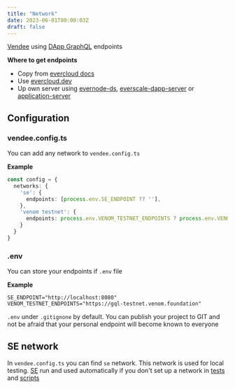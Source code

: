 ```yaml
---
title: "Network"
date: 2023-06-01T00:00:03Z
draft: false
---
```


[Vendee](https://github.com/kokkekpek/vendee) using [DApp GraphQL](https://github.com/tonlabs/evernode-ds) endpoints

**Where to get endpoints**

* Copy from [evercloud docs](https://docs.evercloud.dev/products/evercloud/networks-endpoints)
* Use [evercloud.dev](https://www.evercloud.dev)
* Up own server
  using [evernode-ds](https://github.com/tonlabs/evernode-ds), [everscale-dapp-server](https://github.com/itgoldio/everscale-dapp-server)
  or [application-server](https://github.com/treeton-org/application-server)

## Configuration

### vendee.config.ts

You can add any network to `vendee.config.ts`

**Example**

```typescript
const config = {
  networks: {
    'se': {
      endpoints: [process.env.SE_ENDPOINT ?? ''],
    },
    'venom testnet': {
      endpoints: process.env.VENOM_TESTNET_ENDPOINTS ? process.env.VENOM_TESTNET_ENDPOINTS.split(',') : ['']
    }
  }
}
```

### .env

You can store your endpoints if `.env` file

**Example**

```env
SE_ENDPOINT="http://localhost:8080"
VENOM_TESTNET_ENDPOINTS="https://gql-testnet.venom.foundation"
```

`.env` under `.gitignone` by default. You can publish your project to GIT and not be afraid that your personal endpoint
will become known to everyone

## SE network

In `vendee.config.ts` you can find `se` network.
This network is used for local testing.
[SE](https://github.com/tonlabs/evernode-se) run and used automatically if you don't set up a network in [tests](/tests)
and [scripts](/scripts)
